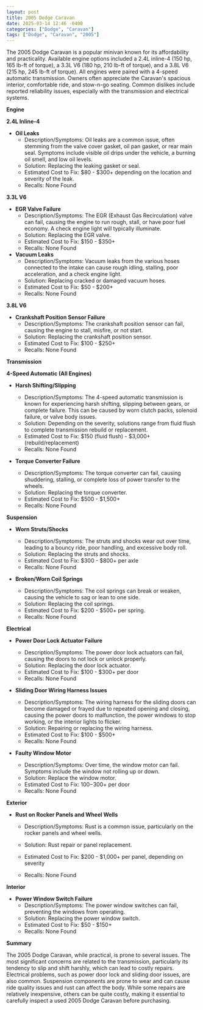 ```yaml
---
layout: post
title: 2005 Dodge Caravan
date: 2025-03-14 12:46 -0400
categories: ["Dodge", "Caravan"]
tags: ["Dodge", "Caravan", "2005"]
---
```

The 2005 Dodge Caravan is a popular minivan known for its affordability and practicality. Available engine options included a 2.4L inline-4 (150 hp, 165 lb-ft of torque), a 3.3L V6 (180 hp, 210 lb-ft of torque), and a 3.8L V6 (215 hp, 245 lb-ft of torque). All engines were paired with a 4-speed automatic transmission. Owners often appreciate the Caravan's spacious interior, comfortable ride, and stow-n-go seating. Common dislikes include reported reliability issues, especially with the transmission and electrical systems.

**Engine**

**2.4L Inline-4**

*   **Oil Leaks**
    *   Description/Symptoms: Oil leaks are a common issue, often stemming from the valve cover gasket, oil pan gasket, or rear main seal. Symptoms include visible oil drips under the vehicle, a burning oil smell, and low oil levels.
    *   Solution: Replacing the leaking gasket or seal.
    *   Estimated Cost to Fix: $80 - $300+ depending on the location and severity of the leak.
    *   Recalls: None Found

**3.3L V6**

*   **EGR Valve Failure**
    *   Description/Symptoms: The EGR (Exhaust Gas Recirculation) valve can fail, causing the engine to run rough, stall, or have poor fuel economy. A check engine light will typically illuminate.
    *   Solution: Replacing the EGR valve.
    *   Estimated Cost to Fix: $150 - $350+
    *   Recalls: None Found
*   **Vacuum Leaks**
    *   Description/Symptoms: Vacuum leaks from the various hoses connected to the intake can cause rough idling, stalling, poor acceleration, and a check engine light.
    *   Solution: Replacing cracked or damaged vacuum hoses.
    *   Estimated Cost to Fix: $50 - $200+
    *   Recalls: None Found

**3.8L V6**

*   **Crankshaft Position Sensor Failure**
    *   Description/Symptoms: The crankshaft position sensor can fail, causing the engine to stall, misfire, or not start.
    *   Solution: Replacing the crankshaft position sensor.
    *   Estimated Cost to Fix: $100 - $250+
    *   Recalls: None Found

**Transmission**

**4-Speed Automatic (All Engines)**

*   **Harsh Shifting/Slipping**
    *   Description/Symptoms: The 4-speed automatic transmission is known for experiencing harsh shifting, slipping between gears, or complete failure. This can be caused by worn clutch packs, solenoid failure, or valve body issues.
    *   Solution: Depending on the severity, solutions range from fluid flush to complete transmission rebuild or replacement.
    *   Estimated Cost to Fix: $150 (fluid flush) - $3,000+ (rebuild/replacement)
    *   Recalls: None Found

*   **Torque Converter Failure**
    *   Description/Symptoms: The torque converter can fail, causing shuddering, stalling, or complete loss of power transfer to the wheels.
    *   Solution: Replacing the torque converter.
    *   Estimated Cost to Fix: $500 - $1,500+
    *   Recalls: None Found

**Suspension**

*   **Worn Struts/Shocks**
    *   Description/Symptoms: The struts and shocks wear out over time, leading to a bouncy ride, poor handling, and excessive body roll.
    *   Solution: Replacing the struts and shocks.
    *   Estimated Cost to Fix: $300 - $800+ per axle
    *   Recalls: None Found

*   **Broken/Worn Coil Springs**
    *   Description/Symptoms: The coil springs can break or weaken, causing the vehicle to sag or lean to one side.
    *   Solution: Replacing the coil springs.
    *   Estimated Cost to Fix: $200 - $500+ per spring.
    *   Recalls: None Found

**Electrical**

*   **Power Door Lock Actuator Failure**
    *   Description/Symptoms: The power door lock actuators can fail, causing the doors to not lock or unlock properly.
    *   Solution: Replacing the door lock actuator.
    *   Estimated Cost to Fix: $100 - $300+ per door
    *   Recalls: None Found

*   **Sliding Door Wiring Harness Issues**
    *   Description/Symptoms: The wiring harness for the sliding doors can become damaged or frayed due to repeated opening and closing, causing the power doors to malfunction, the power windows to stop working, or the interior lights to flicker.
    *   Solution: Repairing or replacing the wiring harness.
    *   Estimated Cost to Fix: $100 - $500+
    *   Recalls: None Found

*   **Faulty Window Motor**
    *   Description/Symptoms: Over time, the window motor can fail. Symptoms include the window not rolling up or down.
    *   Solution: Replace the window motor.
    *   Estimated Cost to Fix: $100-$300+ per door
    *   Recalls: None Found

**Exterior**

*   **Rust on Rocker Panels and Wheel Wells**
    *   Description/Symptoms: Rust is a common issue, particularly on the rocker panels and wheel wells.
    *   Solution: Rust repair or panel replacement.
    *   Estimated Cost to Fix: $200 - $1,000+ per panel, depending on severity

    *   Recalls: None Found

**Interior**

*   **Power Window Switch Failure**
    *   Description/Symptoms: The power window switches can fail, preventing the windows from operating.
    *   Solution: Replacing the power window switch.
    *   Estimated Cost to Fix: $50 - $150+
    *   Recalls: None Found

**Summary**

The 2005 Dodge Caravan, while practical, is prone to several issues. The most significant concerns are related to the transmission, particularly its tendency to slip and shift harshly, which can lead to costly repairs. Electrical problems, such as power door lock and sliding door issues, are also common. Suspension components are prone to wear and can cause ride quality issues and rust can affect the body. While some repairs are relatively inexpensive, others can be quite costly, making it essential to carefully inspect a used 2005 Dodge Caravan before purchasing.

